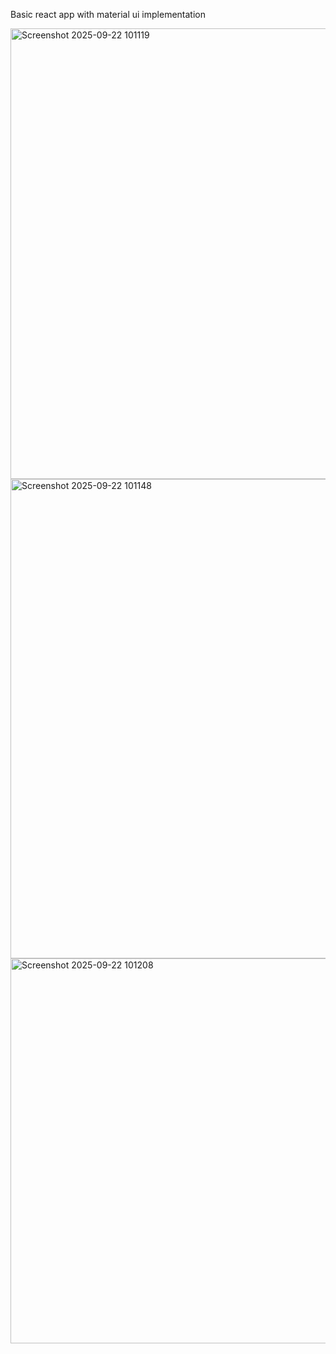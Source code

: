 Basic react app with material ui implementation 


<img width="1560" height="721" alt="Screenshot 2025-09-22 101119" src="https://github.com/user-attachments/assets/2e70f754-49d0-4ef9-9c57-01eb959e150a" />

<img width="1487" height="767" alt="Screenshot 2025-09-22 101148" src="https://github.com/user-attachments/assets/75ebb1ce-a69e-4346-a811-d69bf676d225" />

<img width="1469" height="616" alt="Screenshot 2025-09-22 101208" src="https://github.com/user-attachments/assets/3e717d4d-5a45-4c7f-a9ad-6caadb2da63e" />
